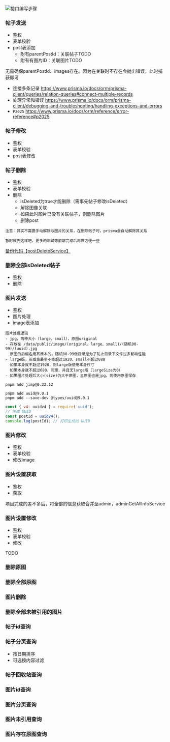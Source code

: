 ![接口编写步骤](笔记/碎碎念.md#接口编写步骤)

### 帖子发送
- 鉴权
- 表单校验
- post表添加
	- 附有parentPostId：关联帖子TODO
	- 附有有图片ID：关联图片TODO


无需确保parentPostId、images存在。因为在关联时不存在会抛出错误，此时捕获即可
- 连接多条记录 https://www.prisma.io/docs/orm/prisma-client/queries/relation-queries#connect-multiple-records
- 处理异常和错误 https://www.prisma.io/docs/orm/prisma-client/debugging-and-troubleshooting/handling-exceptions-and-errors
- `P2025` https://www.prisma.io/docs/orm/reference/error-reference#p2025

### 帖子修改
- 鉴权
- 表单校验
- post表修改

### 帖子删除
- 鉴权
- 表单校验
- 删除
	- isDeleted为true才能删除（需事先帖子修改isDeleted）
	- 解除图像关联
	- 如果此时图片已没有关联帖子，则删除图片
	- 删除post

```
注意：其实不需要手动解除与图片的关系，在删除帖子时，prisma会自动解除其关系

暂时就先这样吧，更多的测试等前端完成后再做方便一些
```
[备份代码【postDeleteService】](assets/备份代码.md#postDeleteService)

### 删除全部isDeleted帖子
- 鉴权
- 删除


### 图片发送
- 鉴权
- 图片处理
- image表添加

```
图片处理逻辑
- jpg，两种大小（large、small），原图original
- 存放在 /data/public/image/(original、large、small)/(随机00-99)/(uuid).jpg
  原图的后缀名用其原本的。随机00-99做目录是为了防止目录下文件过多影响性能
- large版，长或宽最多不能超过1920，small不超过680
  如果本身就不超过1920，则large版使用本身尺寸
  如果本身就不超过680，同理，并且无large版（largeSize为0）
- 如果图片处理后大小(size)仍大于原图，且原图也是jpg，则使用原图保存
```

```
pnpm add jimp@0.22.12

pnpm add uuid@9.0.1
pnpm add --save-dev @types/uuid@9.0.1
```

```js
const { v4: uuidv4 } = require('uuid');
// 生成 UUID
const postId = uuidv4();
console.log(postId); // 打印生成的 UUID
```


### 图片修改
- 鉴权
- 表单校验
- 修改image

### 图片设置获取
- 鉴权
- 获取

项目完成的差不多后，将全部的信息获取合并至admin，adminGetAllInfoService

### 图片设置修改
- 鉴权
- 表单校验
- 修改

TODO
### 删除原图

### 删除全部原图

### 图片删除

### 删除全部未被引用的图片


### 帖子id查询

### 帖子分页查询
- 按日期排序
- 可选按内容过滤

### 帖子回收站查询

### 图片id查询

### 图片分页查询

### 图片未引用查询

### 图片存在原图查询
